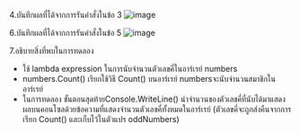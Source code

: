 4.บันทึกผลที่ได้จากการรันคำสั่งในข้อ 3
![image](https://github.com/65030121natthamon/03376836-OOP-2566-Lab-15/assets/144195611/aa9e81c9-f81f-4938-882c-f61adad3e4d3)

6.บันทึกผลที่ได้จากการรันคำสั่งในข้อ 5
![image](https://github.com/65030121natthamon/03376836-OOP-2566-Lab-15/assets/144195611/4af41a55-bc62-471e-9ca7-9e6a9c67bc74)

7.อธิบายสิ่งที่พบในการทดลอง
- ใช้ lambda expression ในการนับจำนวนตัวเลขคี่ในอาร์เรย์ numbers
- numbers.Count() เรียกใช้วิธี Count() บนอาร์เรย์ numbersจะนับจำนวนสมาชิกในอาร์เรย์
- ในการทดลอง ขั้นตอนสุดท้ายConsole.WriteLine() นำจำนวนของตัวเลขคี่ที่นับได้มาแสดงผลบนคอนโซลด้วยข้อความที่แสดงจำนวนตัวเลขคี่ทั้งหมดในอาร์เรย์ (ตัวเลขคี่จะถูกส่งคืนจากการเรียก Count() และเก็บไว้ในตัวแปร oddNumbers)
